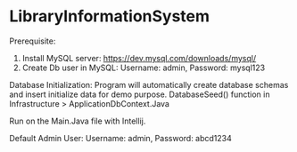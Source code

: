 # LibraryInformationSystem

Prerequisite:
1. Install MySQL server: https://dev.mysql.com/downloads/mysql/
2. Create Db user in MySQL: Username: admin, Password: mysql123

Database Initialization:
Program will automatically create database schemas and insert initialize data for demo purpose.
DatabaseSeed() function in Infrastructure > ApplicationDbContext.Java

Run on the Main.Java file with Intellij.

Default Admin User: Username: admin, Password: abcd1234
